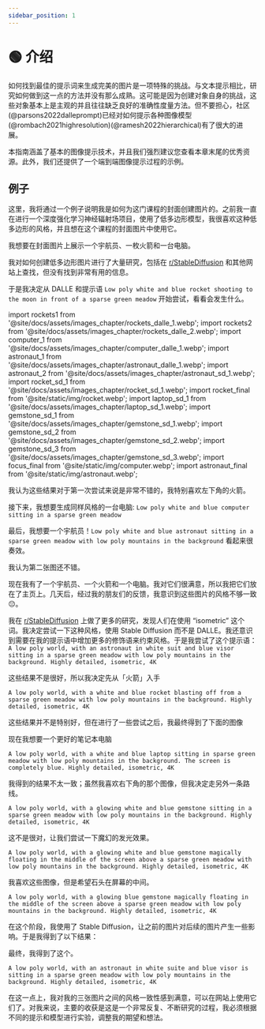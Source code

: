 ```yaml
---
sidebar_position: 1
---
```


# 🟢 介绍

如何找到最佳的提示词来生成完美的图片是一项特殊的挑战。与文本提示相比，研究如何做到这一点的方法并没有那么成熟。这可能是因为创建对象自身的挑战，这些对象基本上是主观的并且往往缺乏良好的准确性度量方法。但不要担心，社区(@parsons2022dalleprompt)已经对如何提示各种图像模型(@rombach2021highresolution)(@ramesh2022hierarchical)有了很大的进展。

本指南涵盖了基本的图像提示技术，并且我们强烈建议您查看本章末尾的优秀资源。此外，我们还提供了一个端到端图像提示过程的示例。

## 例子

这里，我将通过一个例子说明我是如何为这门课程的封面创建图片的。之前我一直在进行一个深度强化学习神经辐射场项目，使用了低多边形模型，我很喜欢这种低多边形的风格，并且想在这个课程的封面图片中使用它。

我想要在封面图片上展示一个宇航员、一枚火箭和一台电脑。

我对如何创建低多边形图片进行了大量研究，包括在 [r/StableDiffusion](https://www.reddit.com/r/StableDiffusion/) 和其他网站上查找，但没有找到非常有用的信息。

于是我决定从 DALLE 和提示语 `Low poly white and blue rocket shooting to the moon in front of a sparse green meadow` 开始尝试，看看会发生什么。

import rockets1 from '@site/docs/assets/images_chapter/rockets_dalle_1.webp';
import rockets2 from '@site/docs/assets/images_chapter/rockets_dalle_2.webp';
import computer_1 from '@site/docs/assets/images_chapter/computer_dalle_1.webp';
import astronaut_1 from '@site/docs/assets/images_chapter/astronaut_dalle_1.webp';
import astronaut_2 from '@site/docs/assets/images_chapter/astronaut_sd_1.webp';
import rocket_sd_1 from '@site/docs/assets/images_chapter/rocket_sd_1.webp';
import rocket_final from '@site/static/img/rocket.webp';
import laptop_sd_1 from '@site/docs/assets/images_chapter/laptop_sd_1.webp';
import gemstone_sd_1 from '@site/docs/assets/images_chapter/gemstone_sd_1.webp';
import gemstone_sd_2 from '@site/docs/assets/images_chapter/gemstone_sd_2.webp';
import gemstone_sd_3 from '@site/docs/assets/images_chapter/gemstone_sd_3.webp';
import focus_final from '@site/static/img/computer.webp';
import astronaut_final from '@site/static/img/astronaut.webp';

<div style={{textAlign: 'center'}}>
  <LazyLoadImage src={rockets1} style={{width: "750px"}} />
</div>


<div style={{textAlign: 'center'}}>
  <LazyLoadImage src={rockets2} style={{width: "750px"}} />
</div>

我认为这些结果对于第一次尝试来说是非常不错的，我特别喜欢左下角的火箭。


接下来，我想要生成同样风格的一台电脑: `Low poly white and blue computer sitting in a sparse green meadow`

<div style={{textAlign: 'center'}}>
  <LazyLoadImage src={computer_1} style={{width: "750px"}} />
</div>

最后，我想要一个宇航员！`Low poly white and blue astronaut sitting in a sparse green meadow with low poly mountains in the background` 看起来很奏效。

<div style={{textAlign: 'center'}}>
  <LazyLoadImage src={astronaut_1} style={{width: "750px"}} />
</div>

我认为第二张图还不错。

现在我有了一个宇航员、一个火箭和一个电脑。我对它们很满意，所以我把它们放在了主页上。几天后，经过我的朋友们的反馈，我意识到这些图片的风格不够一致 😔。

我在 [r/StableDiffusion](https://www.reddit.com/r/StableDiffusion/) 上做了更多的研究，发现人们在使用 “isometric” 这个词。我决定尝试一下这种风格，使用 Stable Diffusion 而不是 DALLE。我还意识到需要在我的提示语中增加更多的修饰语来约束风格。于是我尝试了这个提示语：
`A low poly world, with an astronaut in white suit and blue visor sitting in a sparse green meadow with low poly mountains in the background. Highly detailed, isometric, 4K`

<div style={{textAlign: 'center'}}>
  <LazyLoadImage src={astronaut_2} style={{width: "250px"}} />
</div>

这些结果不是很好，所以我决定先从「火箭」入手

`A low poly world, with a white and blue rocket blasting off from a sparse green meadow with low poly mountains in the background. Highly detailed, isometric, 4K`

<div style={{textAlign: 'center'}}>
  <LazyLoadImage src={rocket_sd_1} style={{width: "250px"}} />
</div>

这些结果并不是特别好，但在进行了一些尝试之后，我最终得到了下面的图像

<div style={{textAlign: 'center'}}>
  <LazyLoadImage src={rocket_final} style={{width: "250px"}} />
</div>

现在我想要一个更好的笔记本电脑

`A low poly world, with a white and blue laptop sitting in sparse green meadow with low poly mountains in the background. The screen is completely blue. Highly detailed, isometric, 4K`

<div style={{textAlign: 'center'}}>
  <LazyLoadImage src={laptop_sd_1} style={{width: "250px"}} />
</div>

我得到的结果不太一致；虽然我喜欢右下角的那个图像，但我决定走另外一条路线。

`A low poly world, with a glowing white and blue gemstone sitting in a sparse green meadow with low poly mountains in the background. Highly detailed, isometric, 4K`

<div style={{textAlign: 'center'}}>
  <LazyLoadImage src={gemstone_sd_1} style={{width: "250px"}} />
</div>

这不是很对，让我们尝试一下魔幻的发光效果。

`A low poly world, with a glowing white and blue gemstone magically floating in the middle of the screen above a sparse green meadow with low poly mountains in the background. Highly detailed, isometric, 4K`

<div style={{textAlign: 'center'}}>
  <LazyLoadImage src={gemstone_sd_2} style={{width: "250px"}} />
</div>

我喜欢这些图像，但是希望石头在屏幕的中间。

`A low poly world, with a glowing blue gemstone magically floating in the middle of the screen above a sparse green meadow with low poly mountains in the background. Highly detailed, isometric, 4K`

<div style={{textAlign: 'center'}}>
  <LazyLoadImage src={gemstone_sd_3} style={{width: "250px"}} />
</div>

在这个阶段，我使用了 Stable Diffusion，让之前的图片对后续的图片产生一些影响。于是我得到了以下结果：

<div style={{textAlign: 'center'}}>
  <LazyLoadImage src={focus_final} style={{width: "250px"}} />
</div>

最终，我得到了这个。

`A low poly world, with an astronaut in white suite and blue visor is sitting in a sparse green meadow with low poly mountains in the background. Highly detailed, isometric, 4K`

<div style={{textAlign: 'center'}}>
  <LazyLoadImage src={astronaut_final} style={{width: "250px"}} />
</div>

在这一点上，我对我的三张图片之间的风格一致性感到满意，可以在网站上使用它们了。对我来说，主要的收获是这是一个非常反复、不断研究的过程，我必须根据不同的提示和模型进行实验，调整我的期望和想法。
